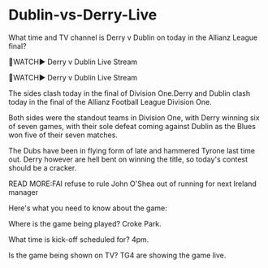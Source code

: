# Dublin-vs-Derry-Live
What time and TV channel is Derry v Dublin on today in the Allianz League final?

🔴WATCH▶ Derry v Dublin Live Stream

🔴WATCH▶ Derry v Dublin Live Stream

The sides clash today in the final of Division One.Derry and Dublin clash today in the final of the Allianz Football League Division One.

Both sides were the standout teams in Division One, with Derry winning six of seven games, with their sole defeat coming against Dublin as the Blues won five of their seven matches.

The Dubs have been in flying form of late and hammered Tyrone last time out. Derry however are hell bent on winning the title, so today's contest should be a cracker.

READ MORE:FAI refuse to rule John O'Shea out of running for next Ireland manager

Here's what you need to know about the game:

Where is the game being played? Croke Park.

What time is kick-off scheduled for? 4pm.

Is the game being shown on TV? TG4 are showing the game live.
